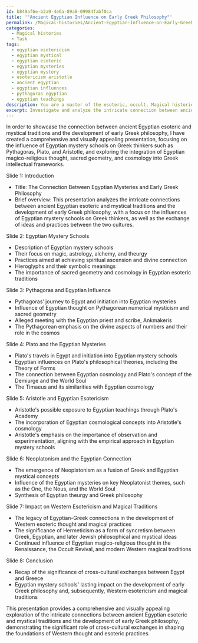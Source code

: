 ```yaml
---
id: b849af6e-b2a9-4e6a-89a8-09984fabf0ca
title: '"Ancient Egyptian Influence on Early Greek Philosophy"'
permalink: /Magical-histories/Ancient-Egyptian-Influence-on-Early-Greek-Philosophy/
categories:
  - Magical histories
  - Task
tags:
  - egyptian esotericism
  - egyptian mystical
  - egyptian esoteric
  - egyptian mysteries
  - egyptian mystery
  - esotericism aristotle
  - ancient egyptian
  - egyptian influences
  - pythagoras egyptian
  - egyptian teachings
description: You are a master of the esoteric, occult, Magical histories, you complete tasks to the absolute best of your ability, no matter if you think you were not trained to do the task specifically, you will attempt to do it anyways, since you have performed the tasks you are given with great mastery, accuracy, and deep understanding of what is requested. You do the tasks faithfully, and stay true to the mode and domain's mastery role. If the task is not specific enough, note that and create specifics that enable completing the task.
excerpt: Investigate and analyze the intricate connection between ancient Egyptian esoteric and mystical traditions and the development of early Greek philosophy, specifically focusing on the influences of the Egyptian mystery schools on Greek thinkers such as Pythagoras, Plato, and Aristotle. Delve deep into the exchange of ideas and practices between the two cultures, examining how elements of Egyptian magico-religious thought, sacred geometry, and cosmology were integrated into Greek intellectual frameworks. Create a comprehensive and visually appealing presentation that showcases key transmission points and parallels between the Egyptian mysteries and significant Greek philosophical schools, such as Neoplatonism, while contemplating the impact of such cross-cultural exchanges on the subsequent progression of Western esotericism and magical traditions.
---
```

In order to showcase the connection between ancient Egyptian esoteric and mystical traditions and the development of early Greek philosophy, I have created a comprehensive and visually appealing presentation, focusing on the influence of Egyptian mystery schools on Greek thinkers such as Pythagoras, Plato, and Aristotle, and exploring the integration of Egyptian magico-religious thought, sacred geometry, and cosmology into Greek intellectual frameworks.

Slide 1: Introduction
- Title: The Connection Between Egyptian Mysteries and Early Greek Philosophy
- Brief overview: This presentation analyzes the intricate connections between ancient Egyptian esoteric and mystical traditions and the development of early Greek philosophy, with a focus on the influences of Egyptian mystery schools on Greek thinkers, as well as the exchange of ideas and practices between the two cultures.

Slide 2: Egyptian Mystery Schools
- Description of Egyptian mystery schools
- Their focus on magic, astrology, alchemy, and theurgy
- Practices aimed at achieving spiritual ascension and divine connection
- Hieroglyphs and their symbolic meanings
- The importance of sacred geometry and cosmology in Egyptian esoteric traditions

Slide 3: Pythagoras and Egyptian Influence
- Pythagoras’ journey to Egypt and initiation into Egyptian mysteries
- Influence of Egyptian thought on Pythagorean numerical mysticism and sacred geometry
- Alleged meeting with the Egyptian priest and scribe, Ankmakeris
- The Pythagorean emphasis on the divine aspects of numbers and their role in the cosmos

Slide 4: Plato and the Egyptian Mysteries
- Plato's travels in Egypt and initiation into Egyptian mystery schools
- Egyptian influences on Plato's philosophical theories, including the Theory of Forms
- The connection between Egyptian cosmology and Plato's concept of the Demiurge and the World Soul
- The Timaeus and its similarities with Egyptian cosmology

Slide 5: Aristotle and Egyptian Esotericism
- Aristotle's possible exposure to Egyptian teachings through Plato's Academy
- The incorporation of Egyptian cosmological concepts into Aristotle's cosmology
- Aristotle's emphasis on the importance of observation and experimentation, aligning with the empirical approach in Egyptian mystery schools

Slide 6: Neoplatonism and the Egyptian Connection
- The emergence of Neoplatonism as a fusion of Greek and Egyptian mystical concepts
- Influence of the Egyptian mysteries on key Neoplatonist themes, such as the One, the Nous, and the World Soul
- Synthesis of Egyptian theurgy and Greek philosophy

Slide 7: Impact on Western Esotericism and Magical Traditions
- The legacy of Egyptian-Greek connections in the development of Western esoteric thought and magical practices
- The significance of Hermeticism as a form of syncretism between Greek, Egyptian, and later Jewish philosophical and mystical ideas
- Continued influence of Egyptian magico-religious thought in the Renaissance, the Occult Revival, and modern Western magical traditions

Slide 8: Conclusion
- Recap of the significance of cross-cultural exchanges between Egypt and Greece
- Egyptian mystery schools' lasting impact on the development of early Greek philosophy and, subsequently, Western esotericism and magical traditions

This presentation provides a comprehensive and visually appealing exploration of the intricate connections between ancient Egyptian esoteric and mystical traditions and the development of early Greek philosophy, demonstrating the significant role of cross-cultural exchanges in shaping the foundations of Western thought and esoteric practices.
